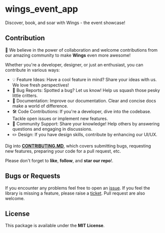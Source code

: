 # wings_event_app
Discover, book, and soar with Wings - the event showcase!

## Contribution
🚀 We believe in the power of collaboration and welcome contributions from our amazing community to make **Wings** even more awesome!

Whether you're a developer, designer, or just an enthusiast, you can contribute in various ways:

* 💡 Feature Ideas: Have a cool feature in mind? Share your ideas with us. We love fresh perspectives!
* 🐛 Bug Reports: Spotted a bug? Let us know! Help us squash those pesky little critters.
* 📖 Documentation: Improve our documentation. Clear and concise docs make a world of difference.
* 🛠 Code Contributions: If you're a developer, dive into the codebase. Tackle open issues or implement new features.
* 💬 Community Support: Share your knowledge! Help others by answering questions and engaging in discussions.
* ✏️ Design: If you have design skills, contribute by enhancing our UI/UX.

Dig into [**CONTRIBUTING.MD**](CONTRIBUTING.md), which covers submitting bugs, requesting new features, preparing your code for a pull request, etc.

Please don't forget to **like**, **follow**, and **star our repo**!.

## Bugs or Requests
If you encounter any problems feel free to open an [issue](https://github.com/zeeshanayaz/wings_event_app/issues/new?template=bug_report.md). If you feel the library is missing a feature, please raise a [ticket](https://github.com/zeeshanayaz/wings_event_app/issues/new?template=feature_request.md). Pull request are also welcome.

## License
This package is available under the **MIT License**.
